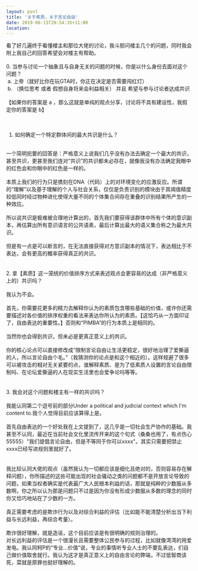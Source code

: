 ```yaml
---
layout: post
title: '关于素质，关于言论自由'
date: 2019-06-15T20:54:35+11:00
location: 
---
```



看了好几遍终于看懂楼主和那位大佬的讨论，我斗胆问楼主几个的问题，同时我会附上我自己的回答希望会对楼主有帮助。<br />
<br />
0. 当参与讨论一个抽象且与自身无关的问题的时候，你是以什么身份去面对这个问题？<br />
<span style="white-space: pre;"> </span>a. 上帝（就好比你在玩GTA时，你正在决定是否需要闯红灯）<br />
<span style="white-space: pre;"> </span>b. （换位思考 或者 假想自身将来会利益相关） 并且 希望与参与讨论者达成共识<br />
<br />
【如果你的答案是 a ，那么这就是单纯的观点分享，讨论将不具有建设性，我假定你的答案是 b】<br />
<br />
<br />
1. 如何确定一个特定群体间的最大共识是什么？<br />
<br />
一个简明扼要的回答是：严格意义上说我们几乎没有办法去确定一个最大的共识，甚至共识，更甚至我们连对“共识”的共识都未必存在，就像我没有办法确定我眼中的红色会和你眼中的红色是一样的。<br />
<br />
本质上我们的行为只是镌刻在DNA（代码）上的对环境变化的应激反应。所谓的“理解”以及基于理解的个人与社会关系，仅仅是负责识别的模块由于其阈值精度较低同时经过物种进化使得大量不同的个体集合间存在重叠的识别结果所产生的一种效应。<br />
<br />
所以说共识是极难被合理地计算出的，首先我们要获得该群体中所有个体的意识副本，再估算出所有意识语言的公共语素，最后计算出最大的语义集合称之为最大共识。<br />
<br />
但是有一点是可以断言的，在无法直接获得对方意识副本的情况下，表达相比于不表达，会有更高的概率获得真正的共识。<br />
<br />
<br />
2. 拿【素质】这一笼统的价值排序方式来表述观点会更容易的达成（非严格意义上的）共识吗？<br />
<br />
我认为不会。<br />
<br />
首先，你需要花更多的精力去解释你认为的素质包含哪些基础的价值，或许你还需要描述对各价值的排序权重的看法来表达你所认为的素质。【这恰巧从一方面印证了，自由表达的重要性。】否则和“PIMBA”的行为本质上是相同的。<br />
<br />
当然你也会得到共识，但未必是更真正意义上的共识。<br />
<br />
你的核心论点可以直接修改成“限制言论自由让生活更稳定，很好地治理了爱撕逼的人，所以言论自由个毛。”（我猜测你的论点是和这个相近的）。这样规避了很多可以被攻击的相对无关紧要的点，谁解释素质、是为了低素质人设置的言论自由限制吗、在论坛爱撕逼的人在现实生活里也会爱争论吗等等。<br />
<br />
<br />
3. 我会对这个问题和楼主有一样的共识吗？<br />
<br />
我能认同第二个逗号前的部分Under a political and judicial context which I'm content to.我个人觉得目前应该算得上是。<br />
<br />
首先自由表达的一个好处我在上文提到了，这几乎是一切社会生产协作的基础。我甚至不认同，最近在当前社会文化里流传开来的这个句式（桑桑也用了，有点伤心 55555）"我们提倡言论自由，但是不等同于你可以xxxx"。其实只需要把禁止xxxx已经写进规则里就好了。<br />
<br />
<br />
我比较认同大佬的观点（虽然我认为一切都应该是细化且绝对的，否则容易存在解释问题），你所描述的这些可能出现的社会骚动之类的问题都不是开放言论导致的问题，如果当权者确实是代表最广大人民根本利益的话，那就是纯粹的少数服从多数啊，你之所以认为那是问题只不过是因为你没有形成少数服从多数的理念的同时你又恰巧地站在了少数的一方。<br />
<br />
真正需要考虑的是欺诈行为以及对综合利益的评估（比如能不能清楚分析出当下利益与长远利益，再综合考量）。<br />
<br />
欺诈很好理解，就是造谣，这个目前应该是有很明确的规则治理的。<br />
对长远利益的评估是一个很漫长且需要整体公民参与的过程，比如就像湾湾的用爱发电。我认同柯P的“专业...价值”说，专业的事情听专业人士的不要乱表达，们自己做价值取舍就行。我认为这才是真正意义上的自由言论的弊端，不过低智商该死，菜就是原罪也挺好理解的。<br />
<br />